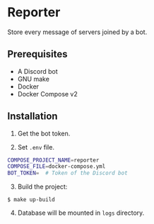 # Reporter

Store every message of servers joined by a bot.

## Prerequisites

- A Discord bot
- GNU make
- Docker
- Docker Compose v2

## Installation

1. Get the bot token.

2. Set `.env` file.

```sh
COMPOSE_PROJECT_NAME=reporter
COMPOSE_FILE=docker-compose.yml
BOT_TOKEN=  # Token of the Discord bot
```

3. Build the project:

  ```console
  $ make up-build
  ```

4. Database will be mounted in `logs` directory.
